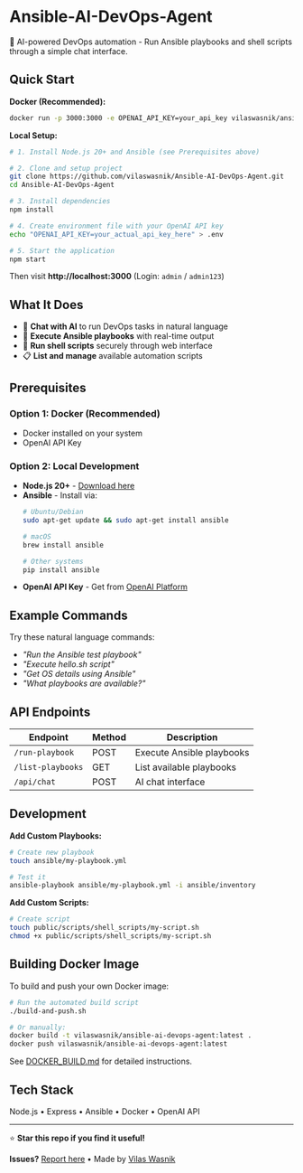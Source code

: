 
# Ansible-AI-DevOps-Agent

🤖 AI-powered DevOps automation - Run Ansible playbooks and shell scripts through a simple chat interface.

## Quick Start

**Docker (Recommended):**
```bash
docker run -p 3000:3000 -e OPENAI_API_KEY=your_api_key vilaswasnik/ansible-ai-devops-agent:latest
```

**Local Setup:**
```bash
# 1. Install Node.js 20+ and Ansible (see Prerequisites above)

# 2. Clone and setup project
git clone https://github.com/vilaswasnik/Ansible-AI-DevOps-Agent.git
cd Ansible-AI-DevOps-Agent

# 3. Install dependencies
npm install

# 4. Create environment file with your OpenAI API key
echo "OPENAI_API_KEY=your_actual_api_key_here" > .env

# 5. Start the application
npm start
```

Then visit **http://localhost:3000** (Login: `admin` / `admin123`)

## What It Does

- 💬 **Chat with AI** to run DevOps tasks in natural language
- 📜 **Execute Ansible playbooks** with real-time output  
- 🔧 **Run shell scripts** securely through web interface
- 📋 **List and manage** available automation scripts

## Prerequisites

### Option 1: Docker (Recommended)
- Docker installed on your system
- OpenAI API Key

### Option 2: Local Development
- **Node.js 20+** - [Download here](https://nodejs.org/)
- **Ansible** - Install via:
  ```bash
  # Ubuntu/Debian
  sudo apt-get update && sudo apt-get install ansible
  
  # macOS
  brew install ansible
  
  # Other systems
  pip install ansible
  ```
- **OpenAI API Key** - Get from [OpenAI Platform](https://platform.openai.com/api-keys)

## Example Commands

Try these natural language commands:
- *"Run the Ansible test playbook"*
- *"Execute hello.sh script"* 
- *"Get OS details using Ansible"*
- *"What playbooks are available?"*

## API Endpoints

| Endpoint | Method | Description |
|----------|--------|-------------|
| `/run-playbook` | POST | Execute Ansible playbooks |
| `/list-playbooks` | GET | List available playbooks |
| `/api/chat` | POST | AI chat interface |

## Development

**Add Custom Playbooks:**
```bash
# Create new playbook
touch ansible/my-playbook.yml

# Test it
ansible-playbook ansible/my-playbook.yml -i ansible/inventory
```

**Add Custom Scripts:**
```bash
# Create script
touch public/scripts/shell_scripts/my-script.sh
chmod +x public/scripts/shell_scripts/my-script.sh
```

## Building Docker Image

To build and push your own Docker image:

```bash
# Run the automated build script
./build-and-push.sh

# Or manually:
docker build -t vilaswasnik/ansible-ai-devops-agent:latest .
docker push vilaswasnik/ansible-ai-devops-agent:latest
```

See [DOCKER_BUILD.md](DOCKER_BUILD.md) for detailed instructions.

## Tech Stack
Node.js • Express • Ansible • Docker • OpenAI API

---

⭐ **Star this repo if you find it useful!**

**Issues?** [Report here](https://github.com/vilaswasnik/Ansible-AI-DevOps-Agent/issues) • Made by [Vilas Wasnik](https://github.com/vilaswasnik)
